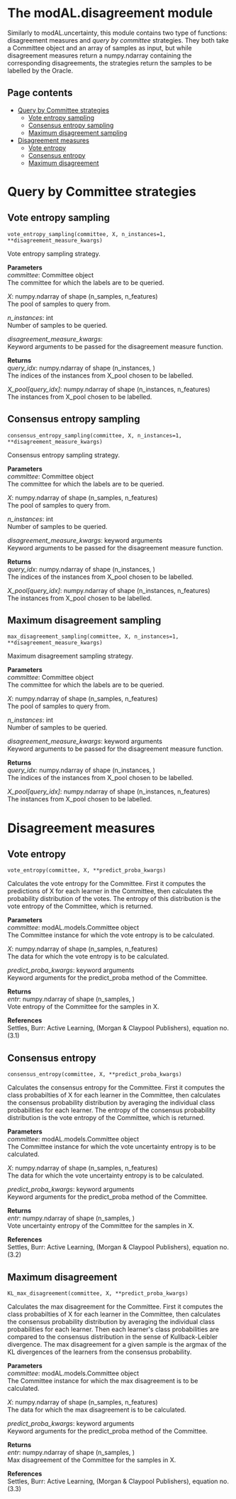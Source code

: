 # The modAL.disagreement module
Similarly to modAL.uncertainty, this module contains two type of functions: disagreement measures and *query by committee* strategies. They both take a Committee object and an array of samples as input, but while disagreement measures return a numpy.ndarray containing the corresponding disagreements, the strategies return the samples to be labelled by the Oracle.

## Page contents

- [Query by Committee strategies](#query-by-commmittee)
  - [Vote entropy sampling](#vote-entropy-sampling)
  - [Consensus entropy sampling](#consensus-entropy-sampling)
  - [Maximum disagreement sampling](#maximum-disagreement-sampling)
- [Disagreement measures](#disagreement-measures)
  - [Vote entropy](#vote-entropy)
  - [Consensus entropy](#consensus-entropy)
  - [Maximum disagreement](#maximum-disagreement)

# Query by Committee strategies<a name="query-by-committee"></a>

## Vote entropy sampling<a name="vote-entropy-sampling"></a>

```vote_entropy_sampling(committee, X, n_instances=1, **disagreement_measure_kwargs)```

Vote entropy sampling strategy.

**Parameters**  
*committee*: Committee object  
    The committee for which the labels are to be queried.

*X*: numpy.ndarray of shape (n_samples, n_features)  
    The pool of samples to query from.

*n_instances*: int  
    Number of samples to be queried.

*disagreement_measure_kwargs*:  
    Keyword arguments to be passed for the disagreement measure function.

**Returns**  
*query_idx*: numpy.ndarray of shape (n_instances, )  
    The indices of the instances from X_pool chosen to be labelled.

*X_pool[query_idx]*: numpy.ndarray of shape (n_instances, n_features)  
    The instances from X_pool chosen to be labelled.

## Consensus entropy sampling<a name="consensus-entropy-sampling"></a>

```consensus_entropy_sampling(committee, X, n_instances=1, **disagreement_measure_kwargs)```

Consensus entropy sampling strategy.

**Parameters**  
*committee*: Committee object  
    The committee for which the labels are to be queried.

*X*: numpy.ndarray of shape (n_samples, n_features)  
    The pool of samples to query from.

*n_instances*: int  
    Number of samples to be queried.

*disagreement_measure_kwargs*: keyword arguments  
    Keyword arguments to be passed for the disagreement measure function.

**Returns**  
*query_idx*: numpy.ndarray of shape (n_instances, )  
    The indices of the instances from X_pool chosen to be labelled.

*X_pool[query_idx]*: numpy.ndarray of shape (n_instances, n_features)  
    The instances from X_pool chosen to be labelled.

## Maximum disagreement sampling<a name="maximum-disagreement-sampling"></a>

```max_disagreement_sampling(committee, X, n_instances=1, **disagreement_measure_kwargs)```

Maximum disagreement sampling strategy.

**Parameters**  
*committee*: Committee object  
    The committee for which the labels are to be queried.

*X*: numpy.ndarray of shape (n_samples, n_features)  
    The pool of samples to query from.

*n_instances*: int  
    Number of samples to be queried.

*disagreement_measure_kwargs*: keyword arguments  
    Keyword arguments to be passed for the disagreement measure function.

**Returns**  
*query_idx*: numpy.ndarray of shape (n_instances, )  
    The indices of the instances from X_pool chosen to be labelled.

*X_pool[query_idx]*: numpy.ndarray of shape (n_instances, n_features)  
    The instances from X_pool chosen to be labelled.

# Disagreement measures<a name="disagreement-measures"></a>

## Vote entropy<a name="vote-entropy"></a>

```vote_entropy(committee, X, **predict_proba_kwargs)```

Calculates the vote entropy for the Committee. First it computes the
predictions of X for each learner in the Committee, then calculates
the probability distribution of the votes. The entropy of this distribution
is the vote entropy of the Committee, which is returned.

**Parameters**  
*committee*: modAL.models.Committee object  
    The Committee instance for which the vote entropy is to be calculated.

*X*: numpy.ndarray of shape (n_samples, n_features)  
    The data for which the vote entropy is to be calculated.

*predict_proba_kwargs*: keyword arguments  
    Keyword arguments for the predict_proba method of the Committee.

**Returns**  
*entr*: numpy.ndarray of shape (n_samples, )  
    Vote entropy of the Committee for the samples in X.

**References**  
Settles, Burr: Active Learning, (Morgan & Claypool Publishers), equation no. (3.1)

## Consensus entropy<a name="consensus-entropy"></a>

```consensus_entropy(committee, X, **predict_proba_kwargs)```

Calculates the consensus entropy for the Committee. First it computes the class
probabilties of X for each learner in the Committee, then calculates the consensus
probability distribution by averaging the individual class probabilities for each
learner. The entropy of the consensus probability distribution is the vote entropy
of the Committee, which is returned.

**Parameters**  
*committee*: modAL.models.Committee object  
    The Committee instance for which the vote uncertainty entropy is to be calculated.

*X*: numpy.ndarray of shape (n_samples, n_features)  
    The data for which the vote uncertainty entropy is to be calculated.

*predict_proba_kwargs*: keyword arguments  
    Keyword arguments for the predict_proba method of the Committee.

**Returns**  
*entr*: numpy.ndarray of shape (n_samples, )  
    Vote uncertainty entropy of the Committee for the samples in X.

**References**  
Settles, Burr: Active Learning, (Morgan & Claypool Publishers), equation no. (3.2)

## Maximum disagreement<a name="maximum-disagreement"></a>

```KL_max_disagreement(committee, X, **predict_proba_kwargs)```

Calculates the max disagreement for the Committee. First it computes the class probabilties
of X for each learner in the Committee, then calculates the consensus probability
distribution by averaging the individual class probabilities for each learner. Then each
learner's class probabilities are compared to the consensus distribution in the sense of
Kullback-Leibler divergence. The max disagreement for a given sample is the argmax of the
KL divergences of the learners from the consensus probability.

**Parameters**  
*committee*: modAL.models.Committee object  
    The Committee instance for which the max disagreement is to be calculated.

*X*: numpy.ndarray of shape (n_samples, n_features)  
    The data for which the max disagreement is to be calculated.

*predict_proba_kwargs*: keyword arguments  
    Keyword arguments for the predict_proba method of the Committee.

**Returns**  
*entr*: numpy.ndarray of shape (n_samples, )  
    Max disagreement of the Committee for the samples in X.

**References**  
Settles, Burr: Active Learning, (Morgan & Claypool Publishers), equation no. (3.3)

